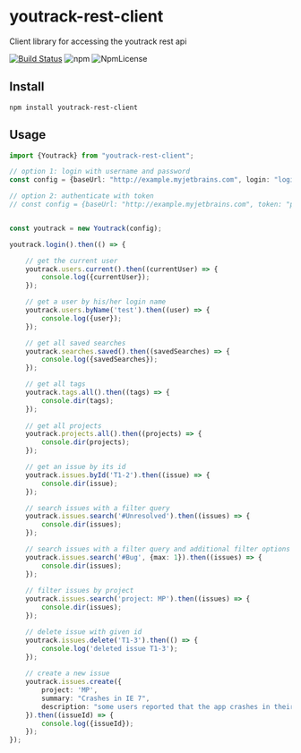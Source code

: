 # youtrack-rest-client
Client library for accessing the youtrack rest api

[![Build Status](https://travis-ci.com/shanehofstetter/youtrack-rest-client.svg?branch=master)](https://travis-ci.com/shanehofstetter/youtrack-rest-client)
![npm](https://img.shields.io/npm/v/youtrack-rest-client.svg)
![NpmLicense](https://img.shields.io/npm/l/youtrack-rest-client.svg)


## Install
```
npm install youtrack-rest-client
```

## Usage

```typescript
import {Youtrack} from "youtrack-rest-client";

// option 1: login with username and password
const config = {baseUrl: "http://example.myjetbrains.com", login: "login", password: "password"};

// option 2: authenticate with token
// const config = {baseUrl: "http://example.myjetbrains.com", token: "perm:your-token"};


const youtrack = new Youtrack(config);

youtrack.login().then(() => {

    // get the current user
    youtrack.users.current().then((currentUser) => {
        console.log({currentUser});
    });

    // get a user by his/her login name
    youtrack.users.byName('test').then((user) => {
        console.log({user});
    });

    // get all saved searches
    youtrack.searches.saved().then((savedSearches) => {
        console.log({savedSearches});
    });

    // get all tags
    youtrack.tags.all().then((tags) => {
        console.dir(tags);
    });
    
    // get all projects
    youtrack.projects.all().then((projects) => {
        console.dir(projects);
    });

    // get an issue by its id
    youtrack.issues.byId('T1-2').then((issue) => {
        console.dir(issue);
    });

    // search issues with a filter query
    youtrack.issues.search('#Unresolved').then((issues) => {
        console.dir(issues);
    });

    // search issues with a filter query and additional filter options (available are: max, with, after)
    youtrack.issues.search('#Bug', {max: 1}).then((issues) => {
        console.dir(issues);
    });
    
    // filter issues by project
    youtrack.issues.search('project: MP').then((issues) => {
        console.dir(issues);
    });

    // delete issue with given id
    youtrack.issues.delete('T1-3').then(() => {
        console.log('deleted issue T1-3');
    });
    
    // create a new issue
    youtrack.issues.create({
        project: 'MP',
        summary: "Crashes in IE 7",
        description: "some users reported that the app crashes in their favorite browser."
    }).then((issueId) => {
        console.log({issueId});
    });
});

```